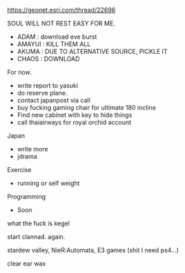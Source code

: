 https://geonet.esri.com/thread/22696

SOUL WILL NOT REST EASY FOR ME.
- ADAM : download eve burst
- AMAYUI : KILL THEM ALL
- AKUMA : DUE TO ALTERNATIVE SOURCE, PICKLE IT
- CHAOS : DOWNLOAD

For now.
- write report to yasuki
- do reserve plane.
- contact japanpost via call
- buy fucking gaming chair for ultimate 180 incline
- Find new cabinet with key to hide things
- call thaiairways for royal orchid account

Japan
- write more
- jdrama

Exercise
- running or self weight

Programming
- Soon

what the fuck is kegel

start clannad. again.

stardew valley, 
NieR:Automata,
E3 games (shit I need ps4...)

clear ear wax
